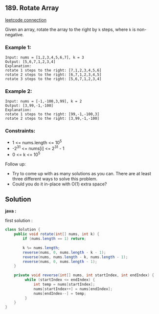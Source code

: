 ## 189. Rotate Array

[leetcode connection](https://leetcode.com/problems/rotate-array/)

Given an array, rotate the array to the right by `k` steps, where `k` is non-negative.

### Example 1:
```
Input: nums = [1,2,3,4,5,6,7], k = 3
Output: [5,6,7,1,2,3,4]
Explanation:
rotate 1 steps to the right: [7,1,2,3,4,5,6]
rotate 2 steps to the right: [6,7,1,2,3,4,5]
rotate 3 steps to the right: [5,6,7,1,2,3,4]
```

### Example 2:
```
Input: nums = [-1,-100,3,99], k = 2
Output: [3,99,-1,-100]
Explanation: 
rotate 1 steps to the right: [99,-1,-100,3]
rotate 2 steps to the right: [3,99,-1,-100]
```

### Constraints:

* 1 <= nums.length <= 10<sup>5</sup>
* -2<sup>31</sup> <= nums[i] <= 2<sup>31</sup> - 1
* 0 <= k <= 10<sup>5</sup>
 

Follow up:

* Try to come up with as many solutions as you can. There are at least three different ways to solve this problem.
* Could you do it in-place with O(1) extra space?

## Solution

**java :**

first solution :
```java
class Solution {
    public void rotate(int[] nums, int k) {
        if (nums.length == 1) return;
        
        k %= nums.length;
        reverse(nums, 0, nums.length - k - 1);
        reverse(nums, nums.length - k, nums.length - 1);
        reverse(nums, 0, nums.length - 1);
    }
    
    private void reverse(int[] nums, int startIndex, int endIndex) {
         while (startIndex <= endIndex) {
             int temp = nums[startIndex];
             nums[startIndex++] = nums[endIndex];
             nums[endIndex--] = temp;
         }
    }
}
```